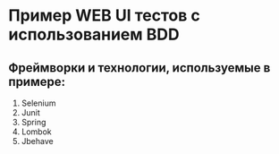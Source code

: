 # Пример WEB UI тестов с использованием BDD

## Фреймворки и технологии, используемые в примере:
1. Selenium
2. Junit
3. Spring
4. Lombok
5. Jbehave
